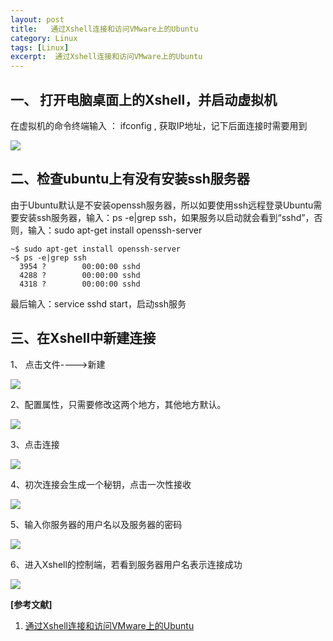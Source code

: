 ```yaml
---
layout: post
title:   通过Xshell连接和访问VMware上的Ubuntu
category: Linux
tags: [Linux]
excerpt:  通过Xshell连接和访问VMware上的Ubuntu
---
```


## 一、 打开电脑桌面上的Xshell，并启动虚拟机 ##

在虚拟机的命令终端输入 ： ifconfig  ,  获取IP地址，记下后面连接时需要用到

![](http://www.nangongyibin.com/assets/images/Linux/216.png)

## 二、检查ubuntu上有没有安装ssh服务器 ##

由于Ubuntu默认是不安装openssh服务器，所以如要使用ssh远程登录Ubuntu需要安装ssh服务器，输入：ps -e|grep ssh，如果服务以启动就会看到“sshd”，否则，输入：sudo apt-get install openssh-server

	~$ sudo apt-get install openssh-server
	~$ ps -e|grep ssh
	  3954 ?        00:00:00 sshd
	  4288 ?        00:00:00 sshd
	  4318 ?        00:00:00 sshd

最后输入：service sshd start，启动ssh服务

## 三、在Xshell中新建连接 ##

1、 点击文件---->新建

![](http://www.nangongyibin.com/assets/images/Linux/217.png)
 
2、配置属性，只需要修改这两个地方，其他地方默认。

![](http://www.nangongyibin.com/assets/images/Linux/218.png)

3、点击连接

![](http://www.nangongyibin.com/assets/images/Linux/219.png)

4、初次连接会生成一个秘钥，点击一次性接收

![](http://www.nangongyibin.com/assets/images/Linux/220.png)

5、输入你服务器的用户名以及服务器的密码

![](http://www.nangongyibin.com/assets/images/Linux/221.png)

6、进入Xshell的控制端，若看到服务器用户名表示连接成功

![](http://www.nangongyibin.com/assets/images/Linux/222.png)

**[参考文献]**

1. [通过Xshell连接和访问VMware上的Ubuntu](https://blog.csdn.net/JiangHui1211/article/details/90407886 "通过Xshell连接和访问VMware上的Ubuntu")



